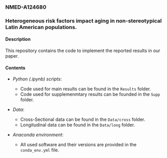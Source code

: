 ### NMED-A124680
### Heterogeneous risk factors impact aging in non-stereotypical Latin American populations.

#### Description 

This repository contains the code to implement the reported results in our paper.

#### Contents
 
* *Python (.ipynb) scripts*:
  - Code used for main results can be found in the <code>Results</code> folder.
  - Code used for supplemenmtary results can be founded in the <code>Supp</code> folder.

* *Data*:
  - Cross-Sectional data can be found in the <code>Data/cross</code> folder.
  - Longitudinal data can be found in the <code>Data/long</code> folder.

* *Anaconda environment*:
  - All used software and their versions are provided in the <code>conda_env.yml</code> file.
